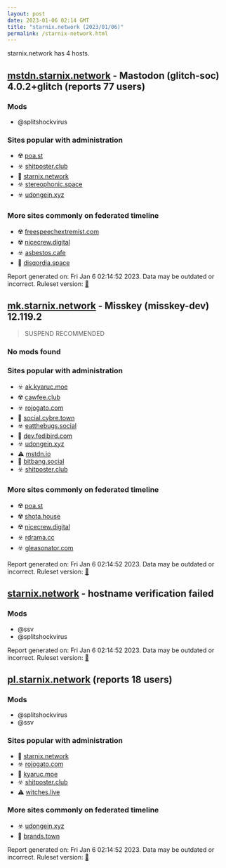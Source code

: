 ```yaml
---
layout: post
date: 2023-01-06 02:14 GMT
title: "starnix.network (2023/01/06)"
permalink: /starnix-network.html
---
```


starnix.network has 4 hosts.

## [mstdn.starnix.network](https://mstdn.starnix.network) - Mastodon (glitch-soc) 4.0.2+glitch (reports 77 users)

### Mods
 * @splitshockvirus

### Sites popular with administration

* ☢️ [poa.st](/poa-st.html)
* ☣️ [shitposter.club](/shitposter-club.html)
* 🚫 [starnix.network](/starnix-network.html)
* ☣️ [stereophonic.space](/stereophonic-space.html)
* ☣️ [udongein.xyz](/udongein-xyz.html)

### More sites commonly on federated timeline

* ☢️ [freespeechextremist.com](/freespeechextremist-com.html)
* ☢️ [nicecrew.digital](/nicecrew-digital.html)
* ☣️ [asbestos.cafe](/asbestos-cafe.html)
* 🚫 [disqordia.space](/disqordia-space.html)

Report generated on: Fri Jan  6 02:14:52 2023. Data may be outdated or incorrect.
Ruleset version: [🏀](/version-basketball)

## [mk.starnix.network](https://mk.starnix.network) - Misskey (misskey-dev) 12.119.2

> SUSPEND RECOMMENDED

### No mods found

### Sites popular with administration

* ☣️ [ak.kyaruc.moe](/ak-kyaruc-moe.html)
* ☢️ [cawfee.club](/cawfee-club.html)
* ☣️ [rojogato.com](/rojogato-com.html)
* 🐘 [social.cybre.town](/social-cybre-town.html)
* ☣️ [eatthebugs.social](/eatthebugs-social.html)
* 🐘 [dev.fedibird.com](/dev-fedibird-com.html)
* ☣️ [udongein.xyz](/udongein-xyz.html)
* ⚠️ [mstdn.io](/mstdn-io.html)
* 🐘 [bitbang.social](/bitbang-social.html)
* ☣️ [shitposter.club](/shitposter-club.html)

### More sites commonly on federated timeline

* ☢️ [poa.st](/poa-st.html)
* ☢️ [shota.house](/shota-house.html)
* ☢️ [nicecrew.digital](/nicecrew-digital.html)
* ☣️ [rdrama.cc](/rdrama-cc.html)
* ☣️ [gleasonator.com](/gleasonator-com.html)

Report generated on: Fri Jan  6 02:14:52 2023. Data may be outdated or incorrect.
Ruleset version: [🏀](/version-basketball)

## [starnix.network](https://starnix.network) - hostname verification failed

### Mods
 * @ssv
 * @splitshockvirus

Report generated on: Fri Jan  6 02:14:52 2023. Data may be outdated or incorrect.
Ruleset version: [🏀](/version-basketball)

## [pl.starnix.network](https://pl.starnix.network) (reports 18 users)

### Mods
 * @splitshockvirus
 * @ssv

### Sites popular with administration

* 🚫 [starnix.network](/starnix-network.html)
* ☣️ [rojogato.com](/rojogato-com.html)
* 🚫 [kyaruc.moe](/kyaruc-moe.html)
* ☣️ [shitposter.club](/shitposter-club.html)
* ⚠️ [witches.live](/witches-live.html)

### More sites commonly on federated timeline

* ☣️ [udongein.xyz](/udongein-xyz.html)
* 🐘 [brands.town](/brands-town.html)

Report generated on: Fri Jan  6 02:14:52 2023. Data may be outdated or incorrect.
Ruleset version: [🏀](/version-basketball)
